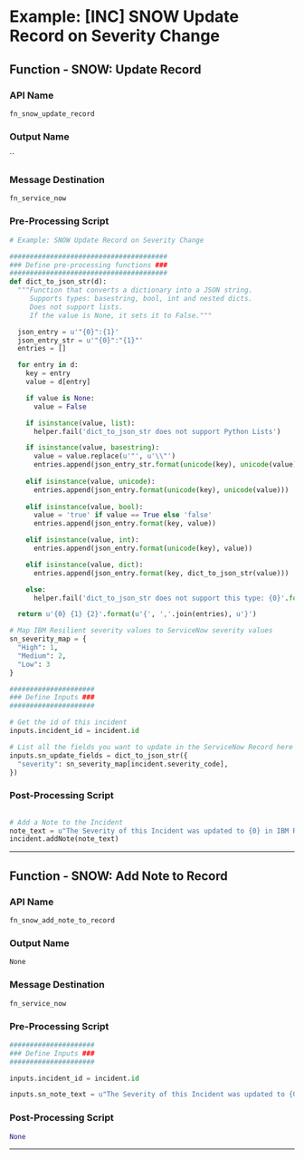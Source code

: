 <!--
    DO NOT MANUALLY EDIT THIS FILE
    THIS FILE IS AUTOMATICALLY GENERATED WITH resilient-sdk codegen
-->

# Example: [INC] SNOW Update Record on Severity Change

## Function - SNOW: Update Record

### API Name
`fn_snow_update_record`

### Output Name
``

### Message Destination
`fn_service_now`

### Pre-Processing Script
```python
# Example: SNOW Update Record on Severity Change

#######################################
### Define pre-processing functions ###
#######################################
def dict_to_json_str(d):
  """Function that converts a dictionary into a JSON string.
     Supports types: basestring, bool, int and nested dicts.
     Does not support lists.
     If the value is None, it sets it to False."""

  json_entry = u'"{0}":{1}'
  json_entry_str = u'"{0}":"{1}"'
  entries = [] 

  for entry in d:
    key = entry
    value = d[entry]

    if value is None:
      value = False

    if isinstance(value, list):
      helper.fail('dict_to_json_str does not support Python Lists')

    if isinstance(value, basestring):
      value = value.replace(u'"', u'\\"')
      entries.append(json_entry_str.format(unicode(key), unicode(value)))
      
    elif isinstance(value, unicode):
      entries.append(json_entry.format(unicode(key), unicode(value)))
    
    elif isinstance(value, bool):
      value = 'true' if value == True else 'false'
      entries.append(json_entry.format(key, value))

    elif isinstance(value, int):
      entries.append(json_entry.format(unicode(key), value))

    elif isinstance(value, dict):
      entries.append(json_entry.format(key, dict_to_json_str(value)))

    else:
      helper.fail('dict_to_json_str does not support this type: {0}'.format(type(value)))

  return u'{0} {1} {2}'.format(u'{', ','.join(entries), u'}')

# Map IBM Resilient severity values to ServiceNow severity values
sn_severity_map = {
  "High": 1,
  "Medium": 2,
  "Low": 3
}

#####################
### Define Inputs ###
#####################

# Get the id of this incident
inputs.incident_id = incident.id

# List all the fields you want to update in the ServiceNow Record here with the ServiceNow field_name being the key
inputs.sn_update_fields = dict_to_json_str({
  "severity": sn_severity_map[incident.severity_code],
})
```

### Post-Processing Script
```python

# Add a Note to the Incident
note_text = u"The Severity of this Incident was updated to {0} in IBM Resilient".format(incident.severity_code)
incident.addNote(note_text)
```

---

## Function - SNOW: Add Note to Record

### API Name
`fn_snow_add_note_to_record`

### Output Name
`None`

### Message Destination
`fn_service_now`

### Pre-Processing Script
```python
#####################
### Define Inputs ###
#####################

inputs.incident_id = incident.id

inputs.sn_note_text = u"The Severity of this Incident was updated to {0} in IBM Resilient".format(incident.severity_code)
```

### Post-Processing Script
```python
None
```

---

